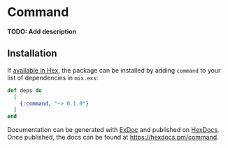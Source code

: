 # Command

**TODO: Add description**

## Installation

If [available in Hex](https://hex.pm/docs/publish), the package can be installed
by adding `command` to your list of dependencies in `mix.exs`:

```elixir
def deps do
  [
    {:command, "~> 0.1.0"}
  ]
end
```

Documentation can be generated with [ExDoc](https://github.com/elixir-lang/ex_doc)
and published on [HexDocs](https://hexdocs.pm). Once published, the docs can
be found at <https://hexdocs.pm/command>.

